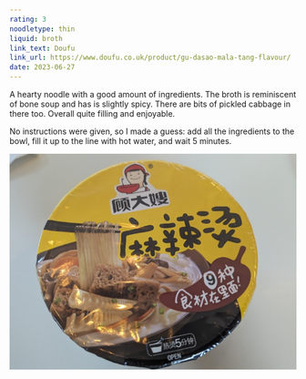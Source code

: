 ```yaml
---
rating: 3
noodletype: thin
liquid: broth
link_text: Doufu
link_url: https://www.doufu.co.uk/product/gu-dasao-mala-tang-flavour/
date: 2023-06-27
---
```


A hearty noodle with a good amount of ingredients. The broth is reminiscent of bone soup and has is slightly spicy. There are bits of pickled cabbage in there too. Overall quite filling and enjoyable.

No instructions were given, so I  made a guess: add all the ingredients to the bowl, fill it up to the line with hot water, and wait 5 minutes.  

![](images/045.jpg)
